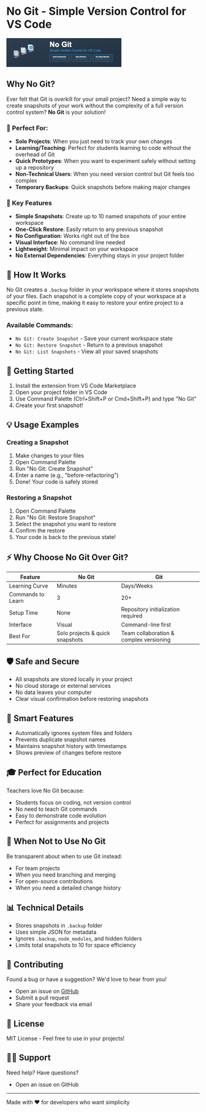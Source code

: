 # No Git - Simple Version Control for VS Code

![No Git Banner](media/no-git-banner-v2.png)

## Why No Git?

Ever felt that Git is overkill for your small project? Need a simple way to create snapshots of your work without the complexity of a full version control system? **No Git** is your solution!

### 🎯 Perfect For:
- **Solo Projects**: When you just need to track your own changes
- **Learning/Teaching**: Perfect for students learning to code without the overhead of Git
- **Quick Prototypes**: When you want to experiment safely without setting up a repository
- **Non-Technical Users**: When you need version control but Git feels too complex
- **Temporary Backups**: Quick snapshots before making major changes

### 🌟 Key Features

- **Simple Snapshots**: Create up to 10 named snapshots of your entire workspace
- **One-Click Restore**: Easily return to any previous snapshot
- **No Configuration**: Works right out of the box
- **Visual Interface**: No command line needed
- **Lightweight**: Minimal impact on your workspace
- **No External Dependencies**: Everything stays in your project folder

## 📸 How It Works

No Git creates a `.backup` folder in your workspace where it stores snapshots of your files. Each snapshot is a complete copy of your workspace at a specific point in time, making it easy to restore your entire project to a previous state.

### Available Commands:

- `No Git: Create Snapshot` - Save your current workspace state
- `No Git: Restore Snapshot` - Return to a previous snapshot
- `No Git: List Snapshots` - View all your saved snapshots

## 🚀 Getting Started

1. Install the extension from VS Code Marketplace
2. Open your project folder in VS Code
3. Use Command Palette (Ctrl+Shift+P or Cmd+Shift+P) and type "No Git"
4. Create your first snapshot!

## 💡 Usage Examples

### Creating a Snapshot
1. Make changes to your files
2. Open Command Palette
3. Run "No Git: Create Snapshot"
4. Enter a name (e.g., "before-refactoring")
5. Done! Your code is safely stored

### Restoring a Snapshot
1. Open Command Palette
2. Run "No Git: Restore Snapshot"
3. Select the snapshot you want to restore
4. Confirm the restore
5. Your code is back to the previous state!

## ⚡️ Why Choose No Git Over Git?

| Feature | No Git | Git |
|---------|--------|-----|
| Learning Curve | Minutes | Days/Weeks |
| Commands to Learn | 3 | 20+ |
| Setup Time | None | Repository initialization required |
| Interface | Visual | Command-line first |
| Best For | Solo projects & quick snapshots | Team collaboration & complex versioning |

## 🛡️ Safe and Secure

- All snapshots are stored locally in your project
- No cloud storage or external services
- No data leaves your computer
- Clear visual confirmation before restoring snapshots

## 📝 Smart Features

- Automatically ignores system files and folders
- Prevents duplicate snapshot names
- Maintains snapshot history with timestamps
- Shows preview of changes before restore

## 🎓 Perfect for Education

Teachers love No Git because:
- Students focus on coding, not version control
- No need to teach Git commands
- Easy to demonstrate code evolution
- Perfect for assignments and projects

## 🚫 When Not to Use No Git

Be transparent about when to use Git instead:
- For team projects
- When you need branching and merging
- For open-source contributions
- When you need a detailed change history

## 📊 Technical Details

- Stores snapshots in `.backup` folder
- Uses simple JSON for metadata
- Ignores `.backup`, `node_modules`, and hidden folders
- Limits total snapshots to 10 for space efficiency

## 🤝 Contributing

Found a bug or have a suggestion? We'd love to hear from you!
- Open an issue on [GitHub](https://github.com/Shellomo/vscode_ext_nogit)
- Submit a pull request 
- Share your feedback via email

## 📜 License

MIT License - Feel free to use in your projects!

## 🙋‍♂️ Support

Need help? Have questions?
- Open an issue on GitHub 

---

Made with ❤️ for developers who want simplicity